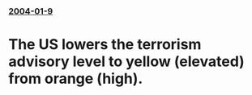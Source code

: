 ### [2004-01-9](/news/2004/01/9/index.md)

#  The US lowers the terrorism advisory level to yellow (elevated) from orange (high).



